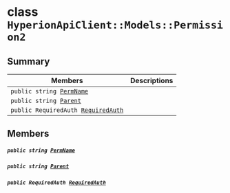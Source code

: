 # class `HyperionApiClient::Models::Permission2` 

## Summary

 Members                                | Descriptions                                
----------------------------------------|---------------------------------------------
`public string `[`PermName`](#class_hyperion_api_client_1_1_models_1_1_permission2_1adf0b6ef6d6397b969eae4f511b507733) | 
`public string `[`Parent`](#class_hyperion_api_client_1_1_models_1_1_permission2_1a08af004a8b78a8e9eab64e7f1fda042c) | 
`public RequiredAuth `[`RequiredAuth`](#class_hyperion_api_client_1_1_models_1_1_permission2_1acda234fb593b93979278539cf31aa2a7) | 

## Members

##### `public string `[`PermName`](#class_hyperion_api_client_1_1_models_1_1_permission2_1adf0b6ef6d6397b969eae4f511b507733) 

##### `public string `[`Parent`](#class_hyperion_api_client_1_1_models_1_1_permission2_1a08af004a8b78a8e9eab64e7f1fda042c) 

##### `public RequiredAuth `[`RequiredAuth`](#class_hyperion_api_client_1_1_models_1_1_permission2_1acda234fb593b93979278539cf31aa2a7) 

